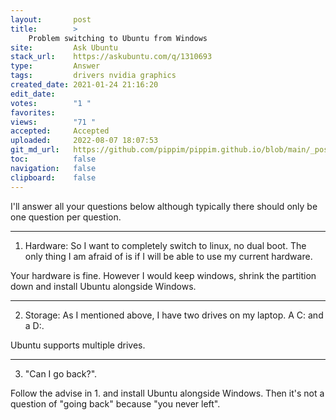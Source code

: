 ```yaml
---
layout:       post
title:        >
    Problem switching to Ubuntu from Windows
site:         Ask Ubuntu
stack_url:    https://askubuntu.com/q/1310693
type:         Answer
tags:         drivers nvidia graphics
created_date: 2021-01-24 21:16:20
edit_date:    
votes:        "1 "
favorites:    
views:        "71 "
accepted:     Accepted
uploaded:     2022-08-07 18:07:53
git_md_url:   https://github.com/pippim/pippim.github.io/blob/main/_posts/2021/2021-01-24-Problem-switching-to-Ubuntu-from-Windows.md
toc:          false
navigation:   false
clipboard:    false
---
```


I'll answer all your questions below although typically there should only be one question per question.


----------


1.  Hardware: So I want to completely switch to linux, no dual boot. The only thing I am afraid of is if I will be able to use my current hardware.

Your hardware is fine. However I would keep windows, shrink the partition down and install Ubuntu alongside Windows.


----------


2.    Storage: As I mentioned above, I have two drives on my laptop. A C: and a D:.

Ubuntu supports multiple drives.


----------


3.    "Can I go back?".

Follow the advise in 1. and install Ubuntu alongside Windows. Then it's not a question of "going back" because "you never left".
